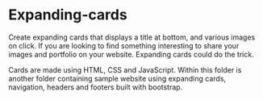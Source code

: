 # Expanding-cards
 Create expanding cards that displays a title at bottom, and various images on click.  If you are looking to find something interesting to share your images and portfolio on your website. Expanding cards could do the trick. 

 Cards are made using HTML, CSS and JavaScript. Within this folder is another folder containing sample website using expanding cards, navigation, headers and footers built with bootstrap.


